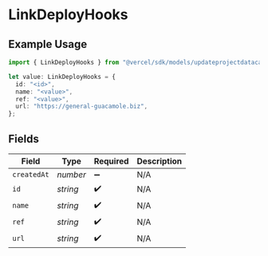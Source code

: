 # LinkDeployHooks

## Example Usage

```typescript
import { LinkDeployHooks } from "@vercel/sdk/models/updateprojectdatacacheop.js";

let value: LinkDeployHooks = {
  id: "<id>",
  name: "<value>",
  ref: "<value>",
  url: "https://general-guacamole.biz",
};
```

## Fields

| Field              | Type               | Required           | Description        |
| ------------------ | ------------------ | ------------------ | ------------------ |
| `createdAt`        | *number*           | :heavy_minus_sign: | N/A                |
| `id`               | *string*           | :heavy_check_mark: | N/A                |
| `name`             | *string*           | :heavy_check_mark: | N/A                |
| `ref`              | *string*           | :heavy_check_mark: | N/A                |
| `url`              | *string*           | :heavy_check_mark: | N/A                |